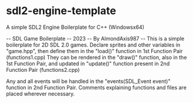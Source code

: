 # sdl2-engine-template
A simple SDL2 Engine Boilerplate for C++ (Windowsx64)

-- SDL Game Boilerplate -- 2023 -- By AlmondAxis987 -- 
This is a simple boilerplate for 2D SDL 2.0 games. 
Declare sprites and other variables in "game.hpp", then define them in the "load()" function in 1st Function Pair (functions1.cpp)
They can be rendered in the "draw()" function, also in the 1st Function Pair, and updated in "update()" function present in 2nd Function Pair (functions2.cpp)

Any and all events will be handled in the "events(SDL_Event event)" function in 2nd Function Pair.
Comments explaining functions and files are placed wherever necessary.
